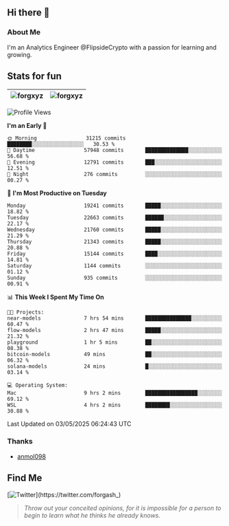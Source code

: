 ## Hi there 👋

### About Me

I'm an Analytics Engineer @FlipsideCrypto with a passion for learning and growing.
  
## Stats for fun

| <img align="center" src="https://github-readme-streak-stats.herokuapp.com/?user=forgxyz&theme=tokyonight" alt="forgxyz" /> | <img align="center" src="https://github-readme-stats.vercel.app/api?username=forgxyz&theme=tokyonight&show_icons=true" alt="forgxyz" /> |
| ------------- |------------- |


<!--START_SECTION:waka-->
![Profile Views](http://img.shields.io/badge/Profile%20Views-0-blue)

**I'm an Early 🐤** 

```text
🌞 Morning                31215 commits       ████████░░░░░░░░░░░░░░░░░   30.53 % 
🌆 Daytime                57948 commits       ██████████████░░░░░░░░░░░   56.68 % 
🌃 Evening                12791 commits       ███░░░░░░░░░░░░░░░░░░░░░░   12.51 % 
🌙 Night                  276 commits         ░░░░░░░░░░░░░░░░░░░░░░░░░   00.27 % 
```
📅 **I'm Most Productive on Tuesday** 

```text
Monday                   19241 commits       █████░░░░░░░░░░░░░░░░░░░░   18.82 % 
Tuesday                  22663 commits       ██████░░░░░░░░░░░░░░░░░░░   22.17 % 
Wednesday                21760 commits       █████░░░░░░░░░░░░░░░░░░░░   21.29 % 
Thursday                 21343 commits       █████░░░░░░░░░░░░░░░░░░░░   20.88 % 
Friday                   15144 commits       ████░░░░░░░░░░░░░░░░░░░░░   14.81 % 
Saturday                 1144 commits        ░░░░░░░░░░░░░░░░░░░░░░░░░   01.12 % 
Sunday                   935 commits         ░░░░░░░░░░░░░░░░░░░░░░░░░   00.91 % 
```


📊 **This Week I Spent My Time On** 

```text
🐱‍💻 Projects: 
near-models              7 hrs 54 mins       ███████████████░░░░░░░░░░   60.47 % 
flow-models              2 hrs 47 mins       █████░░░░░░░░░░░░░░░░░░░░   21.32 % 
playground               1 hr 5 mins         ██░░░░░░░░░░░░░░░░░░░░░░░   08.38 % 
bitcoin-models           49 mins             ██░░░░░░░░░░░░░░░░░░░░░░░   06.32 % 
solana-models            24 mins             █░░░░░░░░░░░░░░░░░░░░░░░░   03.14 % 

💻 Operating System: 
Mac                      9 hrs 2 mins        █████████████████░░░░░░░░   69.12 % 
WSL                      4 hrs 2 mins        ████████░░░░░░░░░░░░░░░░░   30.88 % 
```


 Last Updated on 03/05/2025 06:24:43 UTC
<!--END_SECTION:waka-->

### Thanks
 - [anmol098](https://github.com/anmol098/waka-readme-stats/)
  
## Find Me
[![Twitter](https://img.shields.io/twitter/url/https/twitter.com/forgash_.svg?style=social&label=Follow%20%40forgash_)](https://twitter.com/forgash_)


> *Throw out your conceited opinions, for it is impossible for a person to begin to learn what he thinks he already knows.* 
